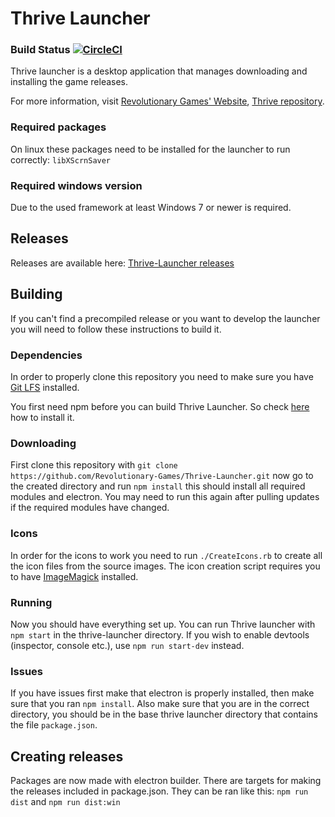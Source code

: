 Thrive Launcher
===============

### Build Status [![CircleCI](https://circleci.com/gh/Revolutionary-Games/Thrive-Launcher.svg?style=svg)](https://circleci.com/gh/Revolutionary-Games/Thrive-Launcher)

Thrive launcher is a desktop application that manages downloading and
installing the game releases.

For more information, visit [Revolutionary Games' Website](http://revolutionarygamesstudio.com/), 
[Thrive repository](https://github.com/Revolutionary-Games/Thrive).



### Required packages

On linux these packages need to be installed for the launcher to run
correctly: `libXScrnSaver`


### Required windows version

Due to the used framework at least Windows 7 or newer is required.

Releases
--------

Releases are available here:
[Thrive-Launcher releases](https://github.com/Revolutionary-Games/Thrive-Launcher/releases)


Building
--------

If you can't find a precompiled release or you want to develop the
launcher you will need to follow these instructions to build it.

### Dependencies

In order to properly clone this repository you need to make sure you
have [Git LFS](https://git-lfs.github.com/) installed.

You first need npm before you can build Thrive Launcher. So
check [here](https://docs.npmjs.com/getting-started/installing-node)
how to install it.

### Downloading

First clone this repository with `git clone
https://github.com/Revolutionary-Games/Thrive-Launcher.git` now go to
the created directory and run `npm install` this should install all
required modules and electron. You may need to run this again after pulling updates
if the required modules have changed.

### Icons

In order for the icons to work you need to run `./CreateIcons.rb` to
create all the icon files from the source images. The icon creation
script requires you to
have [ImageMagick](https://www.imagemagick.org/) installed.

### Running

Now you should have everything set up. You can run Thrive launcher
with `npm start` in the thrive-launcher directory. If you wish to enable devtools (inspector, console etc.), use `npm run start-dev` instead.

### Issues

If you have issues first make that electron is properly installed,
then make sure that you ran `npm install`. Also make sure that you are
in the correct directory, you should be in the base thrive launcher
directory that contains the file `package.json`.


Creating releases
-----------------

Packages are now made with electron builder. There are targets for
making the releases included in package.json. They can be ran like
this: `npm run dist` and `npm run dist:win`





